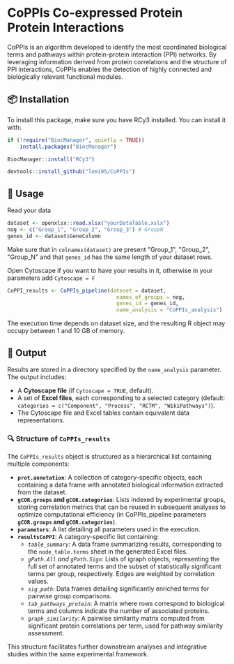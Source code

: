 # CoPPIs Co-expressed Protein Protein Interactions

CoPPIs is an algorithm developed to identify the most coordinated biological terms and pathways within protein-protein interaction (PPI) networks. 
By leveraging information derived from protein correlations and the structure of PPI interactions, 
CoPPIs enables the detection of highly connected and biologically relevant functional modules.

## 📦 Installation

To install this package, make sure you have RCy3 installed.
You can install it with:

```r
if (!require("BiocManager", quietly = TRUE))
    install.packages("BiocManager")

BiocManager::install("RCy3")

devtools::install_github("lomi95/CoPPIs")
```

## 🚀 Usage
Read your data
```r
dataset <- openxlsx::read.xlsx("yourDataTable.xslx")
nog <- c("Group_1", "Group_2", "Group_3") # GroupN
genes_id <- dataset$GeneColumn
```
Make sure that in `colnames(dataset)` are present "Group_1", "Group_2", "Group_N"
and that `genes_id` has the same length of your dataset rows.

Open Cytoscape if you want to have your results in it, otherwise in your parameters add `Cytoscape = F`
```r
CoPPI_results <- CoPPIs_pipeline(dataset = dataset,
                                   names_of_groups = nog,
                                   genes_id = genes_id,
                                   name_analysis = "CoPPIs_analysis")

```
The execution time depends on dataset size, and the resulting R object may occupy between 1 and 10 GB of memory.

## 📂 Output

Results are stored in a directory specified by the `name_analysis` parameter. The output includes:
- A **Cytoscape file** (if `Cytoscape = TRUE`, default).
- A set of **Excel files**, each corresponding to a selected category (default: `categories = c("Component", "Process", "RCTM", "WikiPathways")`).
- The Cytoscape file and Excel tables contain equivalent data representations.

### 🔍 Structure of `CoPPIs_results`
The `CoPPIs_results` object is structured as a hierarchical list containing multiple components:

- **`prot.annotation`**: A collection of category-specific objects, each containing a data frame with annotated biological information extracted from the dataset.
- **`gCOR.groups` and `gCOR.categories`**: Lists indexed by experimental groups, storing correlation metrics that can be reused in subsequent analyses to optimize computational efficiency (in CoPPIs_pipeline parameters **`gCOR.groups` and `gCOR.categories`**).
- **`parameters`**: A list detailing all parameters used in the execution.
- **`resultsCoPPI`**: A category-specific list containing:
  - *`table_summary`*: A data frame summarizing results, corresponding to the `node_table.terms` sheet in the generated Excel files.
  - *`gPath.All` and `gPath.Sign`*: Lists of igraph objects, representing the full set of annotated terms and the subset of statistically significant terms per group, respectively. Edges are weighted by correlation values.
  - *`sig_path`*: Data frames detailing significantly enriched terms for pairwise group comparisons.
  - *`tab_pathways_protein`*: A matrix where rows correspond to biological terms and columns indicate the number of associated proteins.
  - *`graph_similarity`*: A pairwise similarity matrix computed from significant protein correlations per term, used for pathway similarity assessment.

This structure facilitates further downstream analyses and integrative studies within the same experimental framework.


